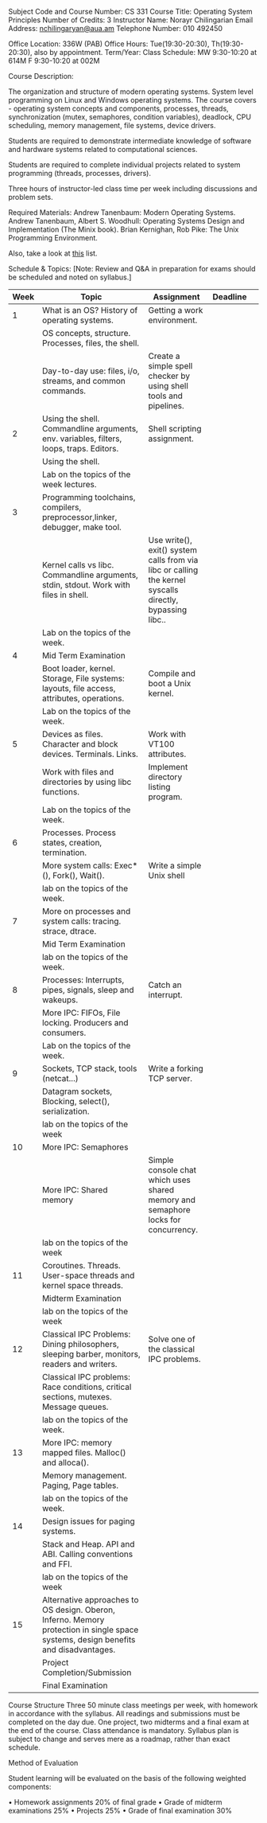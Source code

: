 Subject Code and Course Number:			CS 331
Course Title:							  Operating System Principles
Number of Credits:				      3
Instructor Name:					    Norayr Chilingarian
Email Address:							nchilingaryan@aua.am
Telephone Number:						010 492450

Office Location:			  336W (PAB)
Office Hours:					Tue(19:30-20:30), Th(19:30-20:30), also by appointment.
Term/Year: 
Class Schedule:				MW 9:30-10:20 at 614M
        F 9:30-10:20 at 002M


Course Description:  

The organization and structure of modern operating systems. System level programming on Linux and Windows operating systems.
The course covers - operating system concepts and components, processes, threads, synchronization (mutex, semaphores, condition variables), deadlock, CPU scheduling, memory management, file systems, device drivers.

Students are required to demonstrate intermediate knowledge of software and hardware systems related to computational sciences.

Students are required to complete individual projects related to system programming (threads, processes, drivers).

Three hours of instructor-led class time per week including discussions and problem sets.


Required Materials: 
Andrew Tanenbaum: Modern Operating Systems.
Andrew Tanenbaum, Albert S. Woodhull: Operating Systems Design and Implementation (The Minix book).
Brian Kernighan, Rob Pike: The Unix Programming Environment.

Also, take a look at [this](https://github.com/operating-systems-2018/notes/blob/master/literature.md) list.


Schedule & Topics: [Note:  Review and Q&A in preparation for exams should be scheduled and noted on syllabus.]



| Week 	| Topic                                                                                                                               	| Assignment                                                                                               	| Deadline 	|   	|
|------	|-------------------------------------------------------------------------------------------------------------------------------------	|----------------------------------------------------------------------------------------------------------	|----------	|---	|
| 1    	| What is an OS? History of operating systems.                                                                                        	| Getting a work environment.                                                                              	|          	|   	|
|      	| OS concepts, structure. Processes, files, the shell.                                                                                	|                                                                                                          	|          	|   	|
|      	| Day-to-day use: files, i/o, streams, and common commands.                                                                           	| Create a simple spell checker by using shell tools and pipelines.                                        	|          	|   	|
| 2    	| Using the shell. Commandline arguments, env. variables,  filters, loops, traps. Editors.                                            	| Shell scripting assignment.                                                                              	|          	|   	|
|      	| Using the shell.                                                                                                                    	|                                                                                                          	|          	|   	|
|      	| Lab on the topics of the week lectures.                                                                                             	|                                                                                                          	|          	|   	|
| 3    	| Programming toolchains, compilers, preprocessor,linker, debugger, make tool.                                                        	|                                                                                                          	|          	|   	|
|      	| Kernel calls vs libc. Commandline arguments, stdin, stdout. Work with files in shell.                                               	| Use write(), exit() system calls from via libc or calling the kernel syscalls directly, bypassing libc.. 	|          	|   	|
|      	| Lab on the topics of the week.                                                                                                      	|                                                                                                          	|          	|   	|
| 4    	| Mid Term Examination                                                                                                                	|                                                                                                          	|          	|   	|
|      	| Boot loader, kernel. Storage, File systems: layouts, file access, attributes, operations.                                           	| Compile and boot a Unix kernel.                                                                          	|          	|   	|
|      	| Lab on the topics of the week.                                                                                                      	|                                                                                                          	|          	|   	|
| 5    	| Devices as files. Character and block devices. Terminals. Links.                                                                    	| Work with VT100 attributes.                                                                              	|          	|   	|
|      	| Work with files and directories by using libc functions.                                                                            	| Implement directory listing program.                                                                     	|          	|   	|
|      	| Lab on the topics of the week.                                                                                                      	|                                                                                                          	|          	|   	|
| 6    	| Processes. Process states, creation, termination.                                                                                   	|                                                                                                          	|          	|   	|
|      	| More system calls: Exec*(), Fork(), Wait().                                                                                         	| Write a simple Unix shell                                                                                	|          	|   	|
|      	| lab on the topics of the week.                                                                                                      	|                                                                                                          	|          	|   	|
| 7    	| More on processes and system calls: tracing. strace, dtrace.                                                                        	|                                                                                                          	|          	|   	|
|      	| Mid Term Examination                                                                                                                	|                                                                                                          	|          	|   	|
|      	| lab on the topics of the week.                                                                                                      	|                                                                                                          	|          	|   	|
| 8    	| Processes: Interrupts, pipes, signals, sleep and wakeups.                                                                           	| Catch an interrupt.                                                                                      	|          	|   	|
|      	| More IPC: FIFOs, File locking. Producers and consumers.                                                                             	|                                                                                                          	|          	|   	|
|      	| Lab on the topics of the week.                                                                                                      	|                                                                                                          	|          	|   	|
| 9    	| Sockets, TCP stack, tools (netcat...)                                                                                               	| Write a forking TCP server.                                                                              	|          	|   	|
|      	| Datagram sockets, Blocking, select(), serialization.                                                                                	|                                                                                                          	|          	|   	|
|      	| lab on the topics of the week                                                                                                       	|                                                                                                          	|          	|   	|
| 10   	| More IPC: Semaphores                                                                                                                	|                                                                                                          	|          	|   	|
|      	| More IPC: Shared memory                                                                                                             	| Simple console chat which uses shared memory and semaphore locks for concurrency.                        	|          	|   	|
|      	| lab on the topics of the week                                                                                                       	|                                                                                                          	|          	|   	|
| 11   	| Coroutines. Threads. User-space threads and kernel space threads.                                                                   	|                                                                                                          	|          	|   	|
|      	| Midterm Examination                                                                                                                 	|                                                                                                          	|          	|   	|
|      	| lab on the topics of the week                                                                                                       	|                                                                                                          	|          	|   	|
| 12   	| Classical IPC Problems: Dining philosophers, sleeping barber, monitors, readers and writers.                                        	| Solve one of the classical IPC problems.                                                                 	|          	|   	|
|      	| Classical IPC problems: Race conditions, critical sections, mutexes. Message queues.                                                	|                                                                                                          	|          	|   	|
|      	| lab on the topics of the week.                                                                                                      	|                                                                                                          	|          	|   	|
| 13   	| More IPC: memory mapped files. Malloc() and alloca().                                                                               	|                                                                                                          	|          	|   	|
|      	| Memory management. Paging, Page tables.                                                                                             	|                                                                                                          	|          	|   	|
|      	| lab on the topics of the week.                                                                                                      	|                                                                                                          	|          	|   	|
| 14   	| Design issues for paging systems.                                                                                                   	|                                                                                                          	|          	|   	|
|      	| Stack and Heap. API and ABI. Calling conventions and FFI.                                                                           	|                                                                                                          	|          	|   	|
|      	| lab on the topics of the week                                                                                                       	|                                                                                                          	|          	|   	|
| 15   	| Alternative approaches to OS design. Oberon, Inferno. Memory protection in single space systems, design benefits and disadvantages. 	|                                                                                                          	|          	|   	|
|      	| Project Completion/Submission                                                                                                       	|                                                                                                          	|          	|   	|
|      	| Final Examination                                                                                                                   	|                                                                                                          	|          	|   	|


Course Structure 
Three 50 minute class meetings per week, with homework in accordance with the syllabus. All readings and submissions must be completed on the day due. One project, two midterms and a final exam at the end of the course. Class attendance is mandatory.
Syllabus plan is subject to change and serves mere as a roadmap, rather than exact schedule.

Method of Evaluation 

Student learning will be evaluated on the basis of the following weighted components: 

• Homework assignments        20% of final grade 
• Grade of midterm examinations    25% 
• Projects                25% 
• Grade of final examination        30% 


